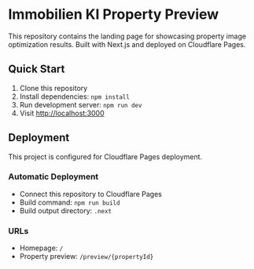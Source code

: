 # Immobilien KI Property Preview

This repository contains the landing page for showcasing property image optimization results. Built with Next.js and deployed on Cloudflare Pages.

## Quick Start

1. Clone this repository
2. Install dependencies: `npm install`
3. Run development server: `npm run dev`
4. Visit [http://localhost:3000](http://localhost:3000)

## Deployment

This project is configured for Cloudflare Pages deployment.

### Automatic Deployment
- Connect this repository to Cloudflare Pages
- Build command: `npm run build`
- Build output directory: `.next`

### URLs
- Homepage: `/`
- Property preview: `/preview/{propertyId}`

